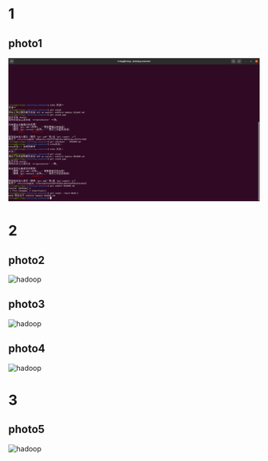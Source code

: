# 1
## photo1
![](./1.png)
# 2
## photo2
![hadoop](https://github.com/irvingskr/missing-semester/blob/f78531f118688c69458f76d749a5d12c227b156f/_2021-finalproject/irvingskr/git/2-1.png)
## photo3
![hadoop](https://github.com/irvingskr/missing-semester/blob/f78531f118688c69458f76d749a5d12c227b156f/_2021-finalproject/irvingskr/git/2-2.png)
## photo4
![hadoop](https://github.com/irvingskr/missing-semester/blob/f78531f118688c69458f76d749a5d12c227b156f/_2021-finalproject/irvingskr/git/2-3.png)
# 3
## photo5
![hadoop](https://github.com/irvingskr/missing-semester/blob/f78531f118688c69458f76d749a5d12c227b156f/_2021-finalproject/irvingskr/git/3.png)

